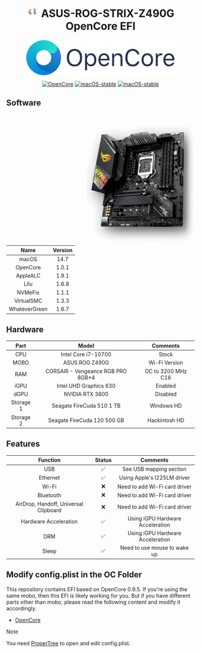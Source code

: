 <center>

# <img src="./Docs/homepage.png" width="32"> ASUS-ROG-STRIX-Z490G OpenCore EFI

<img align="center" src="./Docs/OpenCore_with_text_Small.png"/>

[![OpenCore](https://img.shields.io/badge/OpenCore-1.0.1-blue.svg)](https://github.com/acidanthera/OpenCorePkg) [![macOS-stable](https://img.shields.io/badge/macOS-13.7-brightgreen.svg)](https://www.apple.com/macos) [![macOS-stable](https://img.shields.io/badge/macOS-14.7-brightgreen.svg)](https://www.apple.com/macos/sonoma/)

</center>

## Software

<img align="right" src="./Docs/Z4900-G.png" height="350">

|     Name      | Version |
| :-----------: | :-----: |
|     macOS     |  14.7   |
|   OpenCore    |  1.0.1  |
|   AppleALC    |  1.9.1  |
|     Lilu      |  1.6.8  |
|    NVMeFix    |  1.1.1  |
|  VirtualSMC   |  1.3.3  |
| WhateverGreen |  1.6.7  |

## Hardware

|   Part    |               Model                |      Comments      |
| :-------: | :--------------------------------: | :----------------: |
|    CPU    |        Intel Core i7-10700         |       Stock        |
|   MOBO    |           ASUS ROG Z490G           |   Wi-Fi Version    |
|    RAM    | CORSAIR - Vengeance RGB PRO 8GB\*4 | OC to 3200 MHz C16 |
|   iGPU    |       Intel UHD Graphics 630       |      Enabled       |
|   dGPU    |          NVIDIA RTX 3800           |      Disabled      |
| Storage 1 |     Seagate FireCuda 510 1 TB      |     Windows HD     |
| Storage 2 |    Seagate FireCuda 120 500 GB     |   Hackintosh HD    |

## Features

|               Function                | Status |             Comments             |
| :-----------------------------------: | :----: | :------------------------------: |
|                  USB                  |   ✅   |     See USB mapping section      |
|               Ethernet                |   ✅   |   Using Apple's I225LM driver    |
|                 Wi-Fi                 |   ❌   |  Need to add Wi-Fi card driver   |
|               Bluetooth               |   ❌   |  Need to add Wi-Fi card driver   |
| AirDrop, Handoff, Universal Clipboard |   ❌   |  Need to add Wi-Fi card driver   |
|         Hardware Acceleration         |   ✅   | Using iGPU Hardware Acceleration |
|                  DRM                  |   ✅   | Using iGPU Hardware Acceleration |
|                 Sleep                 |   ✅   |   Need to use mouse to wake up   |

## Modify config.plist in the OC Folder

This repository contains EFI based on OpenCore 0.9.5. If you're using the same mobo, then this EFI is likely working for you. But if you have different parts other than mobo, please read the following content and modify it accordingly.

- [OpenCore]("https://dortania.github.io/OpenCore-Install-Guide/")

> [!NOTE]
> You need [ProperTree](https://github.com/corpnewt/ProperTree) to open and edit config.plist.
